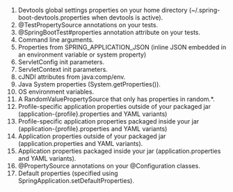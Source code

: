 1.  Devtools global settings properties on your home directory (~/.spring-boot-devtools.properties when devtools is active).
2. @TestPropertySource annotations on your tests.
3. @SpringBootTest#properties annotation attribute on your tests.
4. Command line arguments.
5. Properties from SPRING_APPLICATION_JSON (inline JSON embedded in an environment variable or system property)
6. ServletConfig init parameters.
7. ServletContext init parameters.
8. cJNDI attributes from java:comp/env.
9. Java System properties (System.getProperties()).
10. OS environment variables.
11. A RandomValuePropertySource that only has properties in random.*.
12. Profile-specific application properties outside of your packaged jar (application-{profile}.properties and YAML variants)
13. Profile-specific application properties packaged inside your jar (application-{profile}.properties and YAML variants)
14. Application properties outside of your packaged jar (application.properties and YAML variants).
15. Application properties packaged inside your jar (application.properties and YAML variants).
16. @PropertySource annotations on your @Configuration classes.
17. Default properties (specified using SpringApplication.setDefaultProperties).

